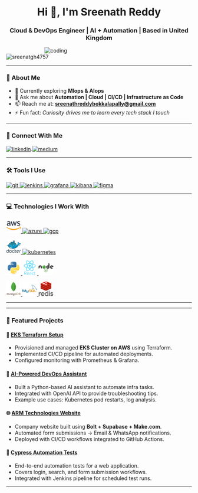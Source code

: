 <h1 align="center">Hi 👋, I'm Sreenath Reddy</h1>
<h3 align="center">Cloud & DevOps Engineer | AI + Automation | Based in United Kingdom</h3>

<img align="right" alt="coding" width="400" src="https://media.tenor.com/IieZUsqoYCwAAAAM/developer.gif">

<p align="left"> 
  <img src="https://komarev.com/ghpvc/?username=sreenatgh4757&label=Profile%20views&color=0e75b6&style=flat" alt="sreenatgh4757" /> 
</p>

---

### 🚀 About Me
- 🌱 Currently exploring **Mlops & AIops**  
- 💬 Ask me about **Automation | Cloud | CI/CD | Infrastructure as Code**  
- 📫 Reach me at: **sreenathreddybokkalapally@gmail.com**    
- ⚡ Fun fact: *Curiosity drives me to learn every tech stack I touch*  

---

### 🤝 Connect With Me
<p align="left">
  <a href="https://www.linkedin.com/in/sreenathreddy5/" target="blank">
    <img align="center" src="https://raw.githubusercontent.com/rahuldkjain/github-profile-readme-generator/master/src/images/icons/Social/linked-in-alt.svg" alt="linkedin" height="30" width="40" />
  </a>
  <a href="https://medium.com/@sreenath4757" target="blank">
    <img align="center" src="https://raw.githubusercontent.com/rahuldkjain/github-profile-readme-generator/master/src/images/icons/Social/medium.svg" alt="medium" height="30" width="40" />
  </a>
</p>

---

### 🛠️ Tools I Use
<p align="left">
  <a href="https://git-scm.com/" target="_blank"> <img src="https://www.vectorlogo.zone/logos/git-scm/git-scm-icon.svg" alt="git" width="40" height="40"/> </a>
  <a href="https://www.jenkins.io" target="_blank"> <img src="https://www.vectorlogo.zone/logos/jenkins/jenkins-icon.svg" alt="jenkins" width="40" height="40"/> </a>
  <a href="https://grafana.com" target="_blank"> <img src="https://www.vectorlogo.zone/logos/grafana/grafana-icon.svg" alt="grafana" width="40" height="40"/> </a>
  <a href="https://www.elastic.co/kibana" target="_blank"> <img src="https://www.vectorlogo.zone/logos/elasticco_kibana/elasticco_kibana-icon.svg" alt="kibana" width="40" height="40"/> </a>
  <a href="https://figma.com" target="_blank"> <img src="https://www.vectorlogo.zone/logos/figma/figma-icon.svg" alt="figma" width="40" height="40"/> </a>
</p>

---

### 💻 Technologies I Work With
<p align="left">
  <!-- Cloud -->
  <a href="https://aws.amazon.com" target="_blank"> <img src="https://raw.githubusercontent.com/devicons/devicon/master/icons/amazonwebservices/amazonwebservices-original-wordmark.svg" alt="aws" width="40" height="40"/> </a>
  <a href="https://azure.microsoft.com" target="_blank"> <img src="https://www.vectorlogo.zone/logos/microsoft_azure/microsoft_azure-icon.svg" alt="azure" width="40" height="40"/> </a>
  <a href="https://cloud.google.com" target="_blank"> <img src="https://www.vectorlogo.zone/logos/google_cloud/google_cloud-icon.svg" alt="gcp" width="40" height="40"/> </a>

  <!-- Containers & Orchestration -->
  <a href="https://www.docker.com/" target="_blank"> <img src="https://raw.githubusercontent.com/devicons/devicon/master/icons/docker/docker-original-wordmark.svg" alt="docker" width="40" height="40"/> </a>
  <a href="https://kubernetes.io" target="_blank"> <img src="https://www.vectorlogo.zone/logos/kubernetes/kubernetes-icon.svg" alt="kubernetes" width="40" height="40"/> </a>

  <!-- Programming -->
  <a href="https://www.python.org" target="_blank"> <img src="https://raw.githubusercontent.com/devicons/devicon/master/icons/python/python-original.svg" alt="python" width="40" height="40"/> </a>
  <a href="https://reactjs.org/" target="_blank"> <img src="https://raw.githubusercontent.com/devicons/devicon/master/icons/react/react-original-wordmark.svg" alt="react" width="40" height="40"/> </a>
  <a href="https://nodejs.org" target="_blank"> <img src="https://raw.githubusercontent.com/devicons/devicon/master/icons/nodejs/nodejs-original-wordmark.svg" alt="nodejs" width="40" height="40"/> </a>

  <!-- Databases -->
  <a href="https://www.mongodb.com/" target="_blank"> <img src="https://raw.githubusercontent.com/devicons/devicon/master/icons/mongodb/mongodb-original-wordmark.svg" alt="mongodb" width="40" height="40"/> </a>
  <a href="https://www.mysql.com/" target="_blank"> <img src="https://raw.githubusercontent.com/devicons/devicon/master/icons/mysql/mysql-original-wordmark.svg" alt="mysql" width="40" height="40"/> </a>
  <a href="https://redis.io" target="_blank"> <img src="https://raw.githubusercontent.com/devicons/devicon/master/icons/redis/redis-original-wordmark.svg" alt="redis" width="40" height="40"/> </a>
</p>

---
---

### 📌 Featured Projects

#### 🚀 [EKS Terraform Setup](https://github.com/your-username/eks-terraform)
- Provisioned and managed **EKS Cluster on AWS** using Terraform.  
- Implemented CI/CD pipeline for automated deployments.  
- Configured monitoring with Prometheus & Grafana.  

#### 🤖 [AI-Powered DevOps Assistant](https://github.com/your-username/ai-devops-assistant)
- Built a Python-based AI assistant to automate infra tasks.  
- Integrated with OpenAI API to provide troubleshooting tips.  
- Example use cases: Kubernetes pod restarts, log analysis.  

#### 🌐 [ARM Technologies Website](https://github.com/your-username/arm-website)
- Company website built using **Bolt + Supabase + Make.com**.  
- Automated form submissions → Email & WhatsApp notifications.  
- Deployed with CI/CD workflows integrated to GitHub Actions.  

#### 🧪 [Cypress Automation Tests](https://github.com/your-username/cypress-automation)
- End-to-end automation tests for a web application.  
- Covers login, search, and form submission workflows.  
- Integrated with Jenkins pipeline for scheduled test runs.  

---
